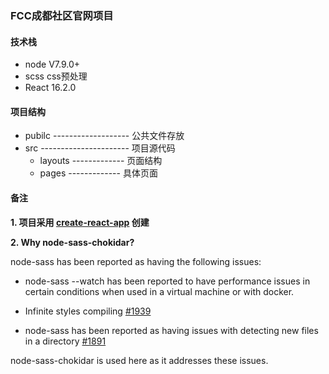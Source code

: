 ### FCC成都社区官网项目

#### 技术栈
- node V7.9.0+
- scss css预处理
- React 16.2.0

#### 项目结构

- pubilc ------------------- 公共文件存放
- src ---------------------- 项目源代码
    - layouts  ------------- 页面结构
    - pages    ------------- 具体页面

#### 备注

**1. 项目采用 [create-react-app](https://github.com/facebook/create-react-app) 创建**

**2. Why node-sass-chokidar?**

node-sass has been reported as having the following issues:

- node-sass --watch has been reported to have performance issues in certain conditions when used in a virtual machine or with docker.

- Infinite styles compiling [#1939](https://github.com/facebook/create-react-app/issues/1939)

- node-sass has been reported as having issues with detecting new files in a directory [#1891](https://github.com/sass/node-sass/issues/1891)

node-sass-chokidar is used here as it addresses these issues.